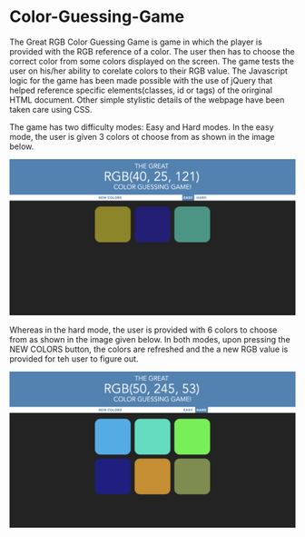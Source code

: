 # Color-Guessing-Game

The Great RGB Color Guessing Game is game in which the player is provided with the RGB reference of a color. 
The user then has to choose the correct color from some colors displayed on the screen. The game tests the user on 
his/her ability to corelate colors to their RGB value. The Javascript logic for the game has been made possible
with the use of jQuery that helped reference specific elements(classes, id or tags) of the orirginal HTML document.
Other simple stylistic details of the webpage have been taken care using CSS.

The game has two difficulty modes: Easy and Hard modes.
In the easy mode, the user is given 3 colors ot choose from as shown in the image below.

![Screenshot](cg2.png)

Whereas in the hard mode, the user is provided with 6 colors to choose from as shown in the image given below. In both modes, upon pressing the NEW COLORS button, the colors are refreshed and the a new RGB value is provided for teh user to figure out.

![Screenshot](cg1.png)

